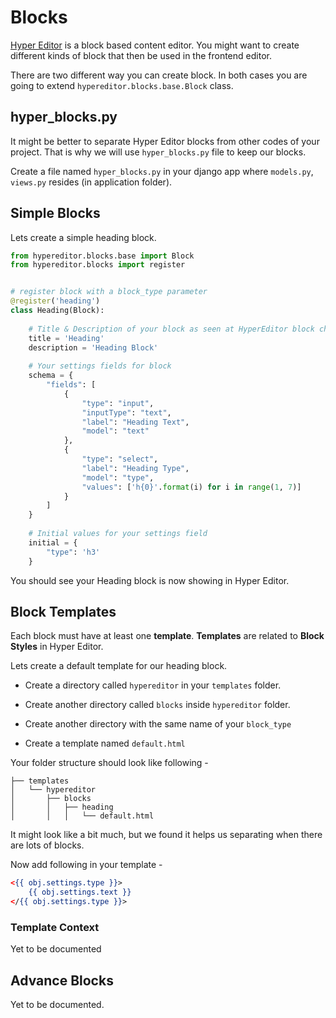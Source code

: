 # Blocks

[Hyper Editor](https://github.com/DivineITLimited/hyper-editor) is a block based content editor. 
You might want to create different kinds of block that then be used in the frontend editor.

There are two different way you can create block. In both cases you are going to extend 
``hypereditor.blocks.base.Block`` class.

## hyper_blocks.py

It might be better to separate Hyper Editor blocks from other codes of your project.
That is why we will use ``hyper_blocks.py`` file to keep our blocks.

Create a file named ``hyper_blocks.py`` in your django app where ``models.py``, ``views.py`` resides (in application folder).

## Simple Blocks

Lets create a simple heading block.

```python
from hypereditor.blocks.base import Block
from hypereditor.blocks import register


# register block with a block_type parameter
@register('heading')
class Heading(Block):
    
    # Title & Description of your block as seen at HyperEditor block chooser
    title = 'Heading'
    description = 'Heading Block'
    
    # Your settings fields for block
    schema = {
        "fields": [
            {
                "type": "input",
                "inputType": "text",
                "label": "Heading Text",
                "model": "text"
            },
            {
                "type": "select",
                "label": "Heading Type",
                "model": "type",
                "values": ['h{0}'.format(i) for i in range(1, 7)]
            }
        ]
    }
    
    # Initial values for your settings field
    initial = {
        "type": 'h3'
    }
```

You should see your Heading block is now showing in Hyper Editor.

## Block Templates

Each block must have at least one **template**. **Templates** are related to **Block Styles** in Hyper Editor.

Lets create a default template for our heading block.

- Create a directory called ``hypereditor`` in your ``templates`` folder.

- Create another directory called ``blocks`` inside ``hypereditor`` folder.

- Create another directory with the same name of your ``block_type``

- Create a template named ``default.html``

Your folder structure should look like following -
```sybase
├── templates
│   └── hypereditor
│       ├── blocks
│       │   ├── heading
│       │   │   └── default.html
```

It might look like a bit much, but we found it helps us separating when there are lots of blocks.

Now add following in your template -
```djangotemplate
<{{ obj.settings.type }}>
    {{ obj.settings.text }}
</{{ obj.settings.type }}>
```

### Template Context

Yet to be documented

## Advance Blocks

Yet to be documented.